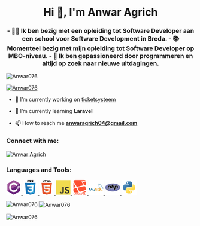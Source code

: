 <h1 align="center">Hi 👋, I'm Anwar Agrich</h1>
<h3 align="center">- 👨‍💻 Ik ben bezig met een opleiding tot Software Developer aan een school voor Software Development in Breda.    
  - 📚 Momenteel bezig met mijn opleiding tot Software Developer op MBO-niveau. 
  - 🌱 Ik ben gepassioneerd door programmeren en altijd op zoek naar nieuwe uitdagingen.</h3>

<p align="left"> <img src="https://komarev.com/ghpvc/?username=Anwar076&label=Profile%20views&color=0e75b6&style=flat" alt="Anwar076" /> </p>

<p align="left"> <a href="https://github.com/ryo-ma/github-profile-trophy"><img src="https://github-profile-trophy.vercel.app/?username=Anwar076" alt="Anwar076" /></a> </p>

- 🔭 I’m currently working on [ticketsysteem](https://github.com/Anwar076/ticketsystem)

- 🌱 I’m currently learning **Laravel**

- 📫 How to reach me **anwaragrich04@gmail.com**

<h3 align="left">Connect with me:</h3>
<p align="left">
<a href="https://linkedin.com/in/Anwar Agrich" target="blank"><img align="center" src="https://raw.githubusercontent.com/rahuldkjain/github-profile-readme-generator/master/src/images/icons/Social/linked-in-alt.svg" alt="Anwar Agrich" height="30" width="40" /></a>
</p>

<h3 align="left">Languages and Tools:</h3>
<p align="left"> <a href="https://www.w3schools.com/cs/" target="_blank" rel="noreferrer"> <img src="https://raw.githubusercontent.com/devicons/devicon/master/icons/csharp/csharp-original.svg" alt="csharp" width="40" height="40"/> </a> <a href="https://www.w3schools.com/css/" target="_blank" rel="noreferrer"> <img src="https://raw.githubusercontent.com/devicons/devicon/master/icons/css3/css3-original-wordmark.svg" alt="css3" width="40" height="40"/> </a> <a href="https://www.w3.org/html/" target="_blank" rel="noreferrer"> <img src="https://raw.githubusercontent.com/devicons/devicon/master/icons/html5/html5-original-wordmark.svg" alt="html5" width="40" height="40"/> </a> <a href="https://developer.mozilla.org/en-US/docs/Web/JavaScript" target="_blank" rel="noreferrer"> <img src="https://raw.githubusercontent.com/devicons/devicon/master/icons/javascript/javascript-original.svg" alt="javascript" width="40" height="40"/> </a> <a href="https://laravel.com/" target="_blank" rel="noreferrer"> <img src="https://raw.githubusercontent.com/devicons/devicon/master/icons/laravel/laravel-plain-wordmark.svg" alt="laravel" width="40" height="40"/> </a> <a href="https://www.mysql.com/" target="_blank" rel="noreferrer"> <img src="https://raw.githubusercontent.com/devicons/devicon/master/icons/mysql/mysql-original-wordmark.svg" alt="mysql" width="40" height="40"/> </a> <a href="https://www.php.net" target="_blank" rel="noreferrer"> <img src="https://raw.githubusercontent.com/devicons/devicon/master/icons/php/php-original.svg" alt="php" width="40" height="40"/> </a> <a href="https://www.python.org" target="_blank" rel="noreferrer"> <img src="https://raw.githubusercontent.com/devicons/devicon/master/icons/python/python-original.svg" alt="python" width="40" height="40"/> </a> </p>

<p><img align="left" src="https://github-readme-stats.vercel.app/api/top-langs?username=Anwar076&show_icons=true&locale=en&layout=compact" alt="Anwar076" /></p>

<p>&nbsp;<img align="center" src="https://github-readme-stats.vercel.app/api?username=Anwar076&show_icons=true&locale=en" alt="Anwar076" /></p>

<p><img align="center" src="https://github-readme-streak-stats.herokuapp.com/?user=Anwar076&" alt="Anwar076" /></p>
